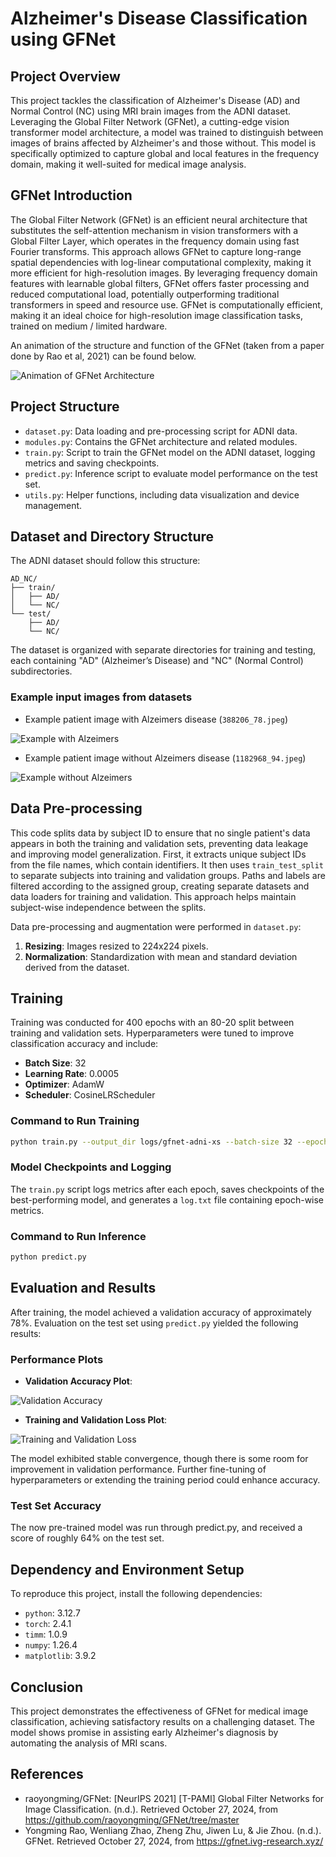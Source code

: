 
# Alzheimer's Disease Classification using GFNet

## Project Overview
This project tackles the classification of Alzheimer's Disease (AD) and Normal Control (NC) using MRI brain images from the ADNI dataset. Leveraging the Global Filter Network (GFNet), a cutting-edge vision transformer model architecture, a model was trained to distinguish between images of brains affected by Alzheimer's and those without. This model is specifically optimized to capture global and local features in the frequency domain, making it well-suited for medical image analysis.

## GFNet Introduction
The Global Filter Network (GFNet) is an efficient neural architecture that substitutes the self-attention mechanism in vision transformers with a Global Filter Layer, which operates in the frequency domain using fast Fourier transforms. This approach allows GFNet to capture long-range spatial dependencies with log-linear computational complexity, making it more efficient for high-resolution images. By leveraging frequency domain features with learnable global filters, GFNet offers faster processing and reduced computational load, potentially outperforming traditional transformers in speed and resource use. GFNet is computationally efficient, making it an ideal choice for high-resolution image classification tasks, trained on medium / limited hardware.

An animation of the structure and function of the GFNet (taken from a paper done by Rao et al, 2021) can be found below.

![Animation of GFNet Architecture](images/raoyongming_gfnet.gif)

## Project Structure
- `dataset.py`: Data loading and pre-processing script for ADNI data.
- `modules.py`: Contains the GFNet architecture and related modules.
- `train.py`: Script to train the GFNet model on the ADNI dataset, logging metrics and saving checkpoints.
- `predict.py`: Inference script to evaluate model performance on the test set.
- `utils.py`: Helper functions, including data visualization and device management.

## Dataset and Directory Structure
The ADNI dataset should follow this structure:
```
AD_NC/
├── train/
│   ├── AD/
│   └── NC/
└── test/
    ├── AD/
    └── NC/
```
The dataset is organized with separate directories for training and testing, each containing "AD" (Alzheimer’s Disease) and "NC" (Normal Control) subdirectories.

### Example input images from datasets

 - Example patient image with Alzeimers disease (`388206_78.jpeg`)

![Example with Alzeimers](images/example_AD.jpeg)

 - Example patient image without Alzeimers disease (`1182968_94.jpeg`)

![Example without Alzeimers](images/example_NC.jpeg)

## Data Pre-processing
This code splits data by subject ID to ensure that no single patient's data appears in both the training and validation sets, preventing data leakage and improving model generalization. First, it extracts unique subject IDs from the file names, which contain identifiers. It then uses `train_test_split` to separate subjects into training and validation groups. Paths and labels are filtered according to the assigned group, creating separate datasets and data loaders for training and validation. This approach helps maintain subject-wise independence between the splits.

Data pre-processing and augmentation were performed in `dataset.py`:
1. **Resizing**: Images resized to 224x224 pixels.
2. **Normalization**: Standardization with mean and standard deviation derived from the dataset.

## Training
Training was conducted for 400 epochs with an 80-20 split between training and validation sets. Hyperparameters were tuned to improve classification accuracy and include:
- **Batch Size**: 32
- **Learning Rate**: 0.0005
- **Optimizer**: AdamW
- **Scheduler**: CosineLRScheduler

### Command to Run Training
```bash
python train.py --output_dir logs/gfnet-adni-xs --batch-size 32 --epochs 50 --data-path < path-to-adni-dataset >
```

### Model Checkpoints and Logging
The `train.py` script logs metrics after each epoch, saves checkpoints of the best-performing model, and generates a `log.txt` file containing epoch-wise metrics.

### Command to Run Inference
```bash
python predict.py
```

## Evaluation and Results
After training, the model achieved a validation accuracy of approximately 78%. Evaluation on the test set using `predict.py` yielded the following results:

### Performance Plots
- **Validation Accuracy Plot**:

![Validation Accuracy](images/val_acc.png)
  
- **Training and Validation Loss Plot**:

![Training and Validation Loss](images/losses.png)

The model exhibited stable convergence, though there is some room for improvement in validation performance. Further fine-tuning of hyperparameters or extending the training period could enhance accuracy.

### Test Set Accuracy

The now pre-trained model was run through predict.py, and received a score of roughly 64% on the test set. 

## Dependency and Environment Setup
To reproduce this project, install the following dependencies:
- `python`: 3.12.7
- `torch`: 2.4.1
- `timm`: 1.0.9
- `numpy`: 1.26.4
- `matplotlib`: 3.9.2

## Conclusion
This project demonstrates the effectiveness of GFNet for medical image classification, achieving satisfactory results on a challenging dataset. The model shows promise in assisting early Alzheimer's diagnosis by automating the analysis of MRI scans.

## References
- raoyongming/GFNet: [NeurIPS 2021] [T-PAMI] Global Filter Networks for Image Classification. (n.d.). Retrieved October 27, 2024, from https://github.com/raoyongming/GFNet/tree/master
- Yongming Rao, Wenliang Zhao, Zheng Zhu, Jiwen Lu, & Jie Zhou. (n.d.). GFNet. Retrieved October 27, 2024, from https://gfnet.ivg-research.xyz/

